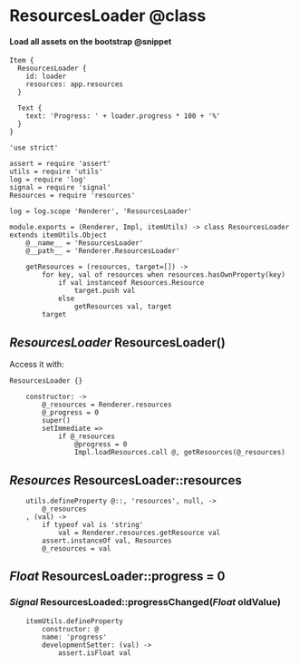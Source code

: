 ResourcesLoader @class
======================

#### Load all assets on the bootstrap @snippet

```
Item {
  ResourcesLoader {
  	id: loader
  	resources: app.resources
  }

  Text {
  	text: 'Progress: ' + loader.progress * 100 + '%'
  }
}
```

	'use strict'

	assert = require 'assert'
	utils = require 'utils'
	log = require 'log'
	signal = require 'signal'
	Resources = require 'resources'

	log = log.scope 'Renderer', 'ResourcesLoader'

	module.exports = (Renderer, Impl, itemUtils) -> class ResourcesLoader extends itemUtils.Object
		@__name__ = 'ResourcesLoader'
		@__path__ = 'Renderer.ResourcesLoader'

		getResources = (resources, target=[]) ->
			for key, val of resources when resources.hasOwnProperty(key)
				if val instanceof Resources.Resource
					target.push val
				else
					getResources val, target
			target

*ResourcesLoader* ResourcesLoader()
-----------------------------------

Access it with:
```
ResourcesLoader {}
```

		constructor: ->
			@_resources = Renderer.resources
			@_progress = 0
			super()
			setImmediate =>
				if @_resources
					@progress = 0
					Impl.loadResources.call @, getResources(@_resources)

*Resources* ResourcesLoader::resources
--------------------------------------

		utils.defineProperty @::, 'resources', null, ->
			@_resources
		, (val) ->
			if typeof val is 'string'
				val = Renderer.resources.getResource val
			assert.instanceOf val, Resources
			@_resources = val

*Float* ResourcesLoader::progress = 0
-------------------------------------

### *Signal* ResourcesLoaded::progressChanged(*Float* oldValue)

		itemUtils.defineProperty
			constructor: @
			name: 'progress'
			developmentSetter: (val) ->
				assert.isFloat val
